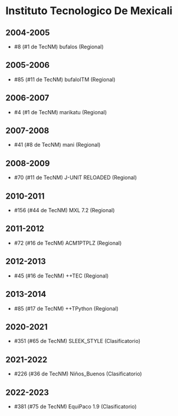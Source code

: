 # Instituto Tecnologico De Mexicali

## 2004-2005

- #8 (#1 de TecNM) bufalos (Regional)

## 2005-2006

- #85 (#11 de TecNM) bufaloITM (Regional)

## 2006-2007

- #4 (#1 de TecNM) marikatu (Regional)

## 2007-2008

- #41 (#8 de TecNM) mani (Regional)

## 2008-2009

- #70 (#11 de TecNM) J-UNIT RELOADED (Regional)

## 2010-2011

- #156 (#44 de TecNM) MXL 7.2 (Regional)

## 2011-2012

- #72 (#16 de TecNM) ACM1PTPLZ (Regional)

## 2012-2013

- #45 (#16 de TecNM) ++TEC (Regional)

## 2013-2014

- #85 (#17 de TecNM) ++TPython (Regional)

## 2020-2021

- #351 (#65 de TecNM) SLEEK_STYLE (Clasificatorio)

## 2021-2022

- #226 (#36 de TecNM) Niños_Buenos (Clasificatorio)

## 2022-2023

- #381 (#75 de TecNM) EquiPaco 1.9 (Clasificatorio)


